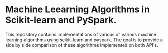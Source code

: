 # Machine Leearning Algorithms in Scikit-learn and PySpark.

This repository contains implementations of various of various machine learning algorithms using scikit-learn and pyspark. The goal is to provide a side by side comparison of these algorithms implemented on both API's.